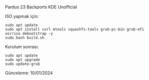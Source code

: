 Pardus 23 Backports KDE Unofficial

ISO yapmak için:

```
sudo apt update
sudo apt install curl mtools squashfs-tools grub-pc-bin grub-efi xorriso debootstrap -y
sudo bash build.sh
```

Kurulum sonrası:

```
sudo apt update
sudo apt upgrade
sudo update-grub
```

Günceleme: 10/01/2024
